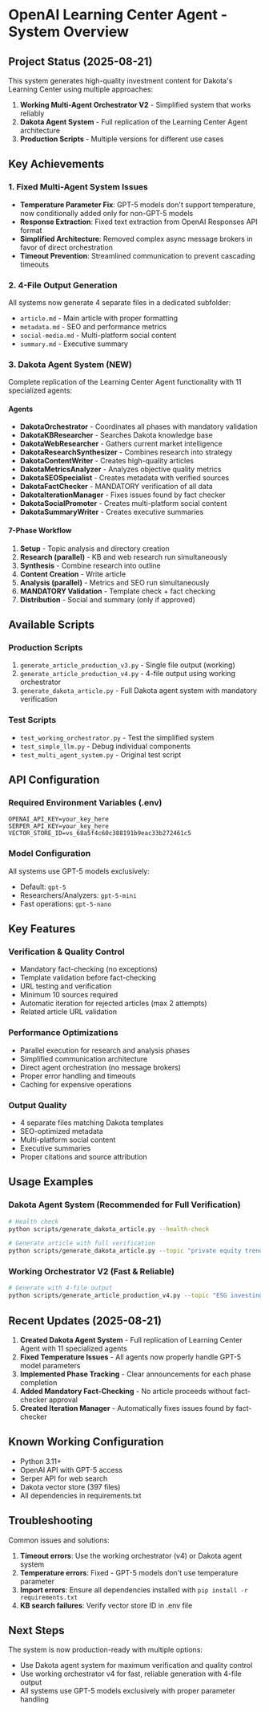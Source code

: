 # OpenAI Learning Center Agent - System Overview

## Project Status (2025-08-21)

This system generates high-quality investment content for Dakota's Learning Center using multiple approaches:

1. **Working Multi-Agent Orchestrator V2** - Simplified system that works reliably
2. **Dakota Agent System** - Full replication of the Learning Center Agent architecture
3. **Production Scripts** - Multiple versions for different use cases

## Key Achievements

### 1. Fixed Multi-Agent System Issues
- **Temperature Parameter Fix**: GPT-5 models don't support temperature, now conditionally added only for non-GPT-5 models
- **Response Extraction**: Fixed text extraction from OpenAI Responses API format
- **Simplified Architecture**: Removed complex async message brokers in favor of direct orchestration
- **Timeout Prevention**: Streamlined communication to prevent cascading timeouts

### 2. 4-File Output Generation
All systems now generate 4 separate files in a dedicated subfolder:
- `article.md` - Main article with proper formatting
- `metadata.md` - SEO and performance metrics
- `social-media.md` - Multi-platform social content
- `summary.md` - Executive summary

### 3. Dakota Agent System (NEW)
Complete replication of the Learning Center Agent functionality with 11 specialized agents:

#### Agents
- **DakotaOrchestrator** - Coordinates all phases with mandatory validation
- **DakotaKBResearcher** - Searches Dakota knowledge base
- **DakotaWebResearcher** - Gathers current market intelligence
- **DakotaResearchSynthesizer** - Combines research into strategy
- **DakotaContentWriter** - Creates high-quality articles
- **DakotaMetricsAnalyzer** - Analyzes objective quality metrics
- **DakotaSEOSpecialist** - Creates metadata with verified sources
- **DakotaFactChecker** - MANDATORY verification of all data
- **DakotaIterationManager** - Fixes issues found by fact checker
- **DakotaSocialPromoter** - Creates multi-platform social content
- **DakotaSummaryWriter** - Creates executive summaries

#### 7-Phase Workflow
1. **Setup** - Topic analysis and directory creation
2. **Research (parallel)** - KB and web research run simultaneously
3. **Synthesis** - Combine research into outline
4. **Content Creation** - Write article
5. **Analysis (parallel)** - Metrics and SEO run simultaneously
6. **MANDATORY Validation** - Template check + fact checking
7. **Distribution** - Social and summary (only if approved)

## Available Scripts

### Production Scripts
1. `generate_article_production_v3.py` - Single file output (working)
2. `generate_article_production_v4.py` - 4-file output using working orchestrator
3. `generate_dakota_article.py` - Full Dakota agent system with mandatory verification

### Test Scripts
- `test_working_orchestrator.py` - Test the simplified system
- `test_simple_llm.py` - Debug individual components
- `test_multi_agent_system.py` - Original test script

## API Configuration

### Required Environment Variables (.env)
```
OPENAI_API_KEY=your_key_here
SERPER_API_KEY=your_key_here
VECTOR_STORE_ID=vs_68a5f4c60c388191b9eac33b272461c5
```

### Model Configuration
All systems use GPT-5 models exclusively:
- Default: `gpt-5`
- Researchers/Analyzers: `gpt-5-mini`
- Fast operations: `gpt-5-nano`

## Key Features

### Verification & Quality Control
- Mandatory fact-checking (no exceptions)
- Template validation before fact-checking
- URL testing and verification
- Minimum 10 sources required
- Automatic iteration for rejected articles (max 2 attempts)
- Related article URL validation

### Performance Optimizations
- Parallel execution for research and analysis phases
- Simplified communication architecture
- Direct agent orchestration (no message brokers)
- Proper error handling and timeouts
- Caching for expensive operations

### Output Quality
- 4 separate files matching Dakota templates
- SEO-optimized metadata
- Multi-platform social content
- Executive summaries
- Proper citations and source attribution

## Usage Examples

### Dakota Agent System (Recommended for Full Verification)
```bash
# Health check
python scripts/generate_dakota_article.py --health-check

# Generate article with full verification
python scripts/generate_dakota_article.py --topic "private equity trends 2025" --word-count 1750 --metrics
```

### Working Orchestrator V2 (Fast & Reliable)
```bash
# Generate with 4-file output
python scripts/generate_article_production_v4.py --topic "ESG investing strategies" --word-count 1500 --metrics
```

## Recent Updates (2025-08-21)

1. **Created Dakota Agent System** - Full replication of Learning Center Agent with 11 specialized agents
2. **Fixed Temperature Issues** - All agents now properly handle GPT-5 model parameters
3. **Implemented Phase Tracking** - Clear announcements for each phase completion
4. **Added Mandatory Fact-Checking** - No article proceeds without fact-checker approval
5. **Created Iteration Manager** - Automatically fixes issues found by fact-checker

## Known Working Configuration

- Python 3.11+
- OpenAI API with GPT-5 access
- Serper API for web search
- Dakota vector store (397 files)
- All dependencies in requirements.txt

## Troubleshooting

Common issues and solutions:

1. **Timeout errors**: Use the working orchestrator (v4) or Dakota agent system
2. **Temperature errors**: Fixed - GPT-5 models don't use temperature parameter
3. **Import errors**: Ensure all dependencies installed with `pip install -r requirements.txt`
4. **KB search failures**: Verify vector store ID in .env file

## Next Steps

The system is now production-ready with multiple options:
- Use Dakota agent system for maximum verification and quality control
- Use working orchestrator v4 for fast, reliable generation with 4-file output
- All systems use GPT-5 models exclusively with proper parameter handling